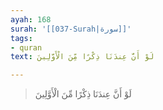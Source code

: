 ```yaml
---
ayah: 168
surah: '[[037-Surah|سورة]]'
tags:
- quran
text: لَوْ أَنَّ عِندَنَا ذِكْرًا مِّنَ الْأَوَّلِينَ

---
```

> لَوْ أَنَّ عِندَنَا ذِكْرًا مِّنَ الْأَوَّلِينَ
